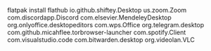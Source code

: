 flatpak install flathub io.github.shiftey.Desktop us.zoom.Zoom com.discordapp.Discord com.elsevier.MendeleyDesktop org.onlyoffice.desktopeditors com.wps.Office org.telegram.desktop com.github.micahflee.torbrowser-launcher com.spotify.Client com.visualstudio.code com.bitwarden.desktop org.videolan.VLC

